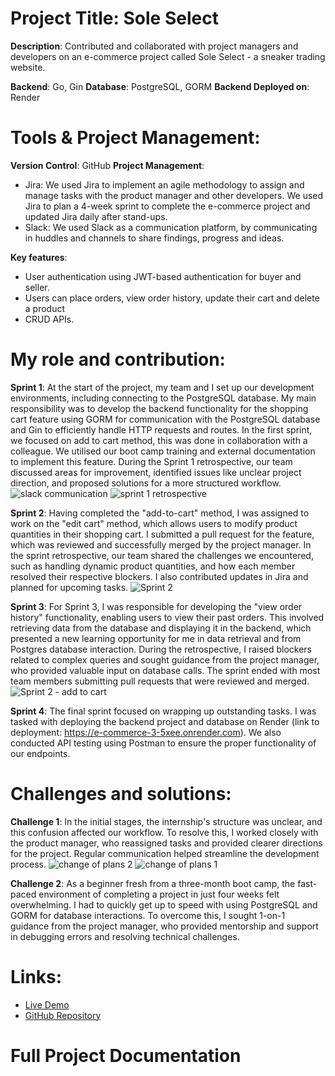 # Project Title: Sole Select

**Description**: Contributed and collaborated with project managers and developers on an e-commerce project called Sole Select - a sneaker trading website.

**Backend**: Go, Gin
**Database**: PostgreSQL, GORM
**Backend Deployed on**: Render

# Tools & Project Management:
**Version Control**: GitHub
**Project Management**:
 - Jira: We used Jira to implement an agile methodology to assign and manage tasks with the product manager and other developers. We used Jira to plan a 4-week sprint to complete the e-commerce project and updated Jira daily after stand-ups.
 - Slack: We used Slack as a communication platform, by communicating in huddles and channels to share findings, progress and ideas.

**Key features**:
 -  User authentication using JWT-based authentication for buyer and seller.
 -  Users can place orders, view order history, update their cart and delete a product
 -  CRUD APIs.

# My role and contribution:
**Sprint 1**:
At the start of the project, my team and I set up our development environments, including connecting to the PostgreSQL database. My main responsibility was to develop the backend functionality for the shopping cart feature using GORM for communication with the PostgreSQL database and Gin to efficiently handle HTTP requests and routes. 
In the first sprint, we focused on add to cart method, this was done in collaboration with a colleague. We utilised our boot camp training and external documentation to implement this feature.
During the Sprint 1 retrospective, our team discussed areas for improvement, identified issues like unclear project direction, and proposed solutions for a more structured workflow.
![slack communication](https://github.com/user-attachments/assets/6f619a68-a03d-4d33-9ee3-9d3b053399df)
![sprint 1 retrospective](https://github.com/user-attachments/assets/d9d3ce0e-2b86-4ed6-851c-a5801582fc5d)

**Sprint 2**:
Having completed the "add-to-cart" method, I was assigned to work on the "edit cart" method, which allows users to modify product quantities in their shopping cart. I submitted a pull request for the feature, which was reviewed and successfully merged by the project manager.
In the sprint retrospective, our team shared the challenges we encountered, such as handling dynamic product quantities, and how each member resolved their respective blockers. I also contributed updates in Jira and planned for upcoming tasks.
![Sprint 2](https://github.com/user-attachments/assets/ae80b7f5-911c-40d8-aeb0-bf8f5d102cb5)


**Sprint 3**:
For Sprint 3, I was responsible for developing the "view order history" functionality, enabling users to view their past orders. This involved retrieving data from the database and displaying it in the backend, which presented a new learning opportunity for me in data retrieval and from Postgres database interaction.
During the retrospective, I raised blockers related to complex queries and sought guidance from the project manager, who provided valuable input on database calls. The sprint ended with most team members submitting pull requests that were reviewed and merged.
![Sprint 2 - add to cart](https://github.com/user-attachments/assets/8da39987-2f7b-46b9-b1bd-500e96d172af)

**Sprint 4**:
The final sprint focused on wrapping up outstanding tasks. I was tasked with deploying the backend project and database on Render (link to deployment: https://e-commerce-3-5xee.onrender.com). 
We also conducted API testing using Postman to ensure the proper functionality of our endpoints.

 
# Challenges and solutions:
**Challenge 1**:
In the initial stages, the internship's structure was unclear, and this confusion affected our workflow. To resolve this, I worked closely with the product manager, who reassigned tasks and provided clearer directions for the project. Regular communication helped streamline the development process.
![change of plans 2](https://github.com/user-attachments/assets/44be29be-4bf9-4e75-9450-4a8e67b2d6d9)
![change of plans 1](https://github.com/user-attachments/assets/4f4069b5-4954-4fd5-8361-9fbd5e955817)

**Challenge 2**:
As a beginner fresh from a three-month boot camp, the fast-paced environment of completing a project in just four weeks felt overwhelming. I had to quickly get up to speed with using PostgreSQL and GORM for database interactions. To overcome this, I sought 1-on-1 guidance from the project manager, who provided mentorship and support in debugging errors and resolving technical challenges.

# Links:
 - [Live Demo](https://drive.google.com/file/d/1glPezV347OwBZpPMLP0LneaZBgpKRN6c/view?usp=drive_link)
 - [GitHub Repository](https://github.com/Zmohamed6991/e-commerce-3)


# Full Project Documentation

